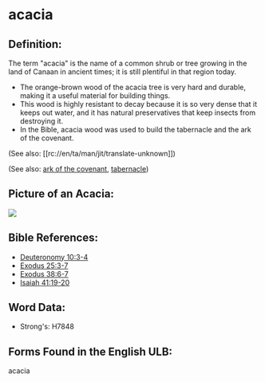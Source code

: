 # acacia

## Definition:

The term "acacia" is the name of a common shrub or tree growing in the land of Canaan in ancient times; it is still plentiful in that region today.

* The orange-brown wood of the acacia tree is very hard and durable, making it a useful material for building things.
* This wood is highly resistant to decay because it is so very dense that it keeps out water, and it has natural preservatives that keep insects from destroying it.
* In the Bible, acacia wood was used to build the tabernacle and the ark of the covenant.

(See also: [[rc://en/ta/man/jit/translate-unknown]])

(See also: [ark of the covenant](../kt/arkofthecovenant.md), [tabernacle](../kt/tabernacle.md))

## Picture of an Acacia:

<a href="https://content.bibletranslationtools.org/WycliffeAssociates/en_tw/raw/branch/master/PNGs/a/Acacia_line.png"><img src="https://content.bibletranslationtools.org/WycliffeAssociates/en_tw/raw/branch/master/PNGs/a/Acacia_line.png" ></a>

## Bible References:

* [Deuteronomy 10:3-4](rc://en/tn/help/deu/10/03)
* [Exodus 25:3-7](rc://en/tn/help/exo/25/03)
* [Exodus 38:6-7](rc://en/tn/help/exo/38/06)
* [Isaiah 41:19-20](rc://en/tn/help/isa/41/19)

## Word Data:

* Strong's: H7848

## Forms Found in the English ULB:

acacia
